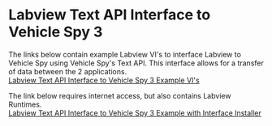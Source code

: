 # Labview Text API Interface to Vehicle Spy 3

The links below contain example Labview VI's to interface Labview to Vehicle Spy using Vehicle Spy's Text API. This interface allows for a transfer of data between the 2 applications.\
[Labview Text API Interface to Vehicle Spy 3 Example VI's](https://cdn.intrepidcs.net/guides/neoVIDLL/\_downloads/322f2877965bc20e53a2643c609a53a5/LabviewTextAPIExampleCode.zip)

The link below requires internet access, but also contains Labview Runtimes.\
[Labview Text API Interface to Vehicle Spy 3 Example with Interface Installer](https://cdn.intrepidcs.net/guides/neoVIDLL/\_downloads/8217b1b801efaea4e0fe980484fa1b01/LabviewTextAPI.zip)
